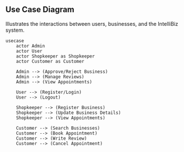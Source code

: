 ## Use Case Diagram
Illustrates the interactions between users, businesses, and the IntelliBiz system.

```mermaid
usecase
    actor Admin
    actor User
    actor Shopkeeper as Shopkeeper
    actor Customer as Customer

    Admin --> (Approve/Reject Business)
    Admin --> (Manage Reviews)
    Admin --> (View Appointments)

    User --> (Register/Login)
    User --> (Logout)

    Shopkeeper --> (Register Business)
    Shopkeeper --> (Update Business Details)
    Shopkeeper --> (View Appointments)

    Customer --> (Search Businesses)
    Customer --> (Book Appointment)
    Customer --> (Write Review)
    Customer --> (Cancel Appointment)
